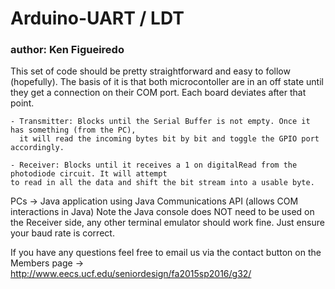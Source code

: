 # Arduino-UART / LDT 
### author: Ken Figueiredo

This set of code should be pretty straightforward and easy to follow (hopefully).
The basis of it is that both microcontoller are in an off state until they get a connection on their
COM port. Each board deviates after that point.

	- Transmitter: Blocks until the Serial Buffer is not empty. Once it has something (from the PC),
	  it will read the incoming bytes bit by bit and toggle the GPIO port accordingly.
	  
	- Receiver: Blocks until it receives a 1 on digitalRead from the photodiode circuit. It will attempt
	to read in all the data and shift the bit stream into a usable byte.
	  
PCs -> Java application using Java Communications API (allows COM interactions in Java)
Note the Java console does NOT need to be used on the Receiver side, any other terminal emulator
should work fine. Just ensure your baud rate is correct.

If you have any questions feel free to email us via the contact button on the Members page
-> http://www.eecs.ucf.edu/seniordesign/fa2015sp2016/g32/
